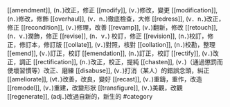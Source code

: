 [[amendment]], (n．)改正，修正 
[[modify]], (v．)修改，變更 
[[modification]], (n．)修改，修飾 
[[overhaul]], (v．n．)徹底檢查，大修 
[[redress]], (v．n．)改正，修正 
[[recondition]], (v．)修理，改善 
[[revamp]], (v．)翻新，修改 
[[retouch]], (n．v．)潤飾，修正 
[[revise]], (n．v．) 校訂，修正 
[[revision]], (n．)校訂，修正，修訂本，修訂版 
[[collate]], (v．)對照，核對 
[[collation]], (n．)校勘，整理 
[[emend]], (v．)訂正，校訂 
[[emendation]], (n．)訂正，校訂 
[[rectify]], (v．)改正，調正 
[[rectification]], (n．)改正，校正，提純 
[[chasten]], (v．)（通過懲罰而使壞習慣等）改正、磨練 
[[disabuse]], (v．)打消（某人）的錯誤念頭，糾正 
[[ameliorate]], (vt．)改善，改良，變好 
[[recast]], (v．)重鑄，重作，改造 
[[remodel]], (v．)重建，改變形狀 
[[transfigure]], (v．)美觀，改觀 
[[regenerate]], (adj．)改過自新的，新生的 
#category
